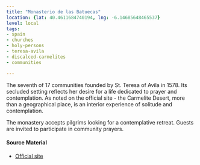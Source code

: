 ```yaml
---
title: "Monasterio de las Batuecas"
location: {lat: 40.4611684740194, lng: -6.14685648465537}
level: local
tags:
- spain
- churches
- holy-persons
- teresa-avila
- discalced-carmelites
- communities

---
```



The seventh of 17 communities founded by St. Teresa of Avila in 1578.  Its secluded setting reflects her desire for a life dedicated to prayer and contemplation.  As noted on the official site - the Carmelite Desert, more than a geographical place, is an interior experience of solitude and contemplation.

The monastery accepts pilgrims looking for a contemplative retreat.  Guests are invited to participate in community prayers.

#### Source Material

* [Official site](https://monasteriodelasbatuecas.wordpress.com/)





